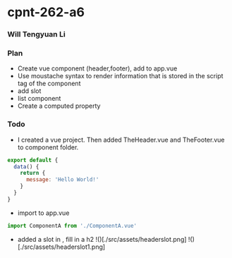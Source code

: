 # cpnt-262-a6
### Will Tengyuan Li
### Plan
- Create vue component (header,footer), add to app.vue
- Use moustache syntax to render information that is stored in the script tag of the component
- add slot
- list component
-  Create a computed property 
### Todo
- I created a vue project. Then added TheHeader.vue and TheFooter.vue to component folder. 
```javascript
export default {
  data() {
    return {
      message: 'Hello World!'
    }
  }
}
```
- import to app.vue
```javascript
import ComponentA from './ComponentA.vue'
```
- added a slot in <TheHeader></TheHeader>, fill in a h2
!()[./src/assets/headerslot.png]
!()[./src/assets/headerslot1.png]